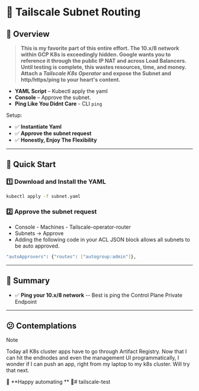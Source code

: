 # 🚀 Tailscale Subnet Routing

## 🌟 Overview  

> **This is my favorite part of this entire effort. The 10.x/8 network within GCP K8s is exceedingly
> hidden. Google wants you to reference it through the public IP NAT and across Load Balancers. Until testing
> is complete, this wastes resources, time, and money. Attach a ___Tailscale K8s Operator___ and expose the
> Subnet and http/https/ping to your heart's content.**

- **YAML Script** – Kubectl apply the yaml  
- **Console** – Approve the subnet.
- **Ping Like You Didnt Care** - CLI `ping`  

Setup:  
- ✅ **Instantiate Yaml**  
- ✅ **Approve the subnet request**  
- ✅ **Honestly, Enjoy The Flexibility**    

---

## 🚀 Quick Start  

### 1️⃣ Download and Install the YAML  
```sh
kubectl apply -f subnet.yaml
```
### 2️⃣ Approve the subnet request 
- Console - Machines - Tailscale-operator-router
- Subnets -> Approve
- Adding the following code in your ACL JSON block allows all subnets to be auto approved.
```sh
"autoApprovers": {"routes": ["autogroup:admin"]},
```
---

## 📌 Summary  

- ✅ **Ping your 10.x/8 network** -- Best is ping the Control Plane Private Endpoint  

---
## 😕 Contemplations
> [!NOTE]
> Today all K8s cluster apps have to go through Artifact Registry. Now that I can hit the endnodes and
> even the management UI programmatically, I wonder if I can push an app, right from my laptop to my k8s
> cluster. Will try that next.

🔗 **Happy automating ** 🚀# tailscale-test
